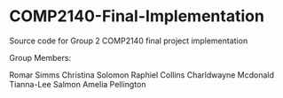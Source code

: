 # COMP2140-Final-Implementation
Source code for Group 2 COMP2140 final project implementation

Group Members:

Romar Simms 
Christina Solomon
Raphiel Collins
Charldwayne Mcdonald
Tianna-Lee Salmon
Amelia Pellington
